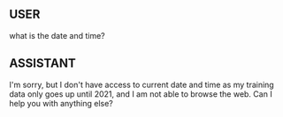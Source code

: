 ## USER
what is the date and time?

## ASSISTANT
I'm sorry, but I don't have access to current date and time as my training data only goes up until 2021, and I am not able to browse the web. Can I help you with anything else?